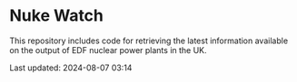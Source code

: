 # Nuke Watch

This repository includes code for retrieving the latest information available on the output of EDF nuclear power plants in the UK.

Last updated: 2024-08-07 03:14